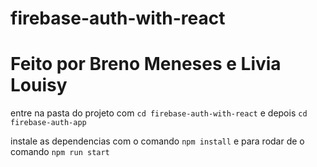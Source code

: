 # firebase-auth-with-react

# Feito por Breno Meneses e Livia Louisy

entre na pasta do projeto com ``` cd firebase-auth-with-react ```
e depois ``` cd firebase-auth-app ```

instale as dependencias com o comando ``` npm install ```
e para rodar de o comando ``` npm run start ```